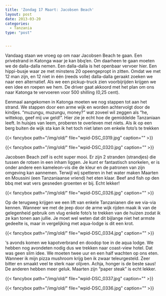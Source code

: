 ```yaml
---
title: 'Zondag 17 Maart: Jacobsen Beach'
layout: post
date: 2013-03-20
categories:
  - Tanzania
type: "post"


---
```

Vandaag staan we vroeg op om naar Jacobsen Beach te gaan. Een privéstrand in Katonga waar je kan bbq&#8217;en. Om daarheen te gaan moeten we de dalla-dalla nemen. Een dalla-dalla is het openbaar vervoer hier. Een hippi-busje waar ze met minstens 20 opeengepropt in zitten. Omdat we met 12 man zijn, en 12 niet in één (reeds volle) dalla-dalla geraakt zoeken we naar een alternatief. Als we een pickup-truck zien voorbijrijden krijgen we een idee en roepen we hem. De driver gaat akkoord met het plan om ons naar Katonga te vervoeren voor 500 shilling (0,25 cent).

Eenmaal aangekomen in Katonga moeten we nog stappen tot aan het strand. We stappen door een arme wijk en worden achtervolgt door de kindjes. &#8220;muzungu, muzungu, money?&#8221; wat zoveel wil zeggen als &#8220;he, wittekop, geef mij uw geld!&#8221;. Hier zie je echt hoe de gemiddelde Tanzaniaan leeft. In huisjes van leem, proberen te overleven met niets. Als ik op een berg buiten de wijk sta kan ik het toch niet laten om enkele foto&#8217;s te trekken

{{< fancybox path="/img/old/" file="wpid-DSC_0319.jpg"  caption="" >}} 

{{< fancybox path="/img/old/" file="wpid-DSC_0320.jpg"  caption="" >}} 

Jacobsen Beach zelf is echt super mooi. Er zijn 2 stranden (strandjes) die tussen de rotsen in een inham liggen. Je kunt er fantastisch snorkelen, er is onder andere een kameleon-vis die de kleur en de patronen van zijn omgeving kan aannemen. Terwijl wij spetteren in het water maken Maarten en Moussini (een Tanzaniaanse vriend) het eten klaar. Beef and fish op den bbq met wat vers gesneden groenten er bij. Echt lekker!
  
{{< fancybox path="/img/old/" file="wpid-DSC_0326.jpg"  caption="" >}} 

Op de terugweg krijgen we een lift van enkele Tanzanianen die we via-via kennen. Wanneer we met de jeep door de arme wijk rijden maak ik van de gelegenheid gebruik om vlug enkele foto&#8217;s te trekken van de huizen zodat ik ze kan tonen aan jullie. Je moet wel weten dat dit bijlange niet het armste gedeelte is, maar in vergelijking met aqua-lodge is dit een krot.

{{< fancybox path="/img/old/" file="wpid-DSC_0334.jpg"  caption="" >}} 

&#8216;s avonds komen we kapotverbrand en doodop toe in de aqua lodge. We hebben nog avondeten nodig dus we trekken naar coast-view hotel. Dat was geen slim idee. We moeten twee uur en een half wachten op ons eten. Wanneer ik mijn pizza mushroom krijg ben ik zwaar teleurgesteld. Zeer bitter en smaakt veel te sterk naar olijven. Achja, honger is de beste saus! De anderen hebben meer geluk. Maarten zijn &#8220;paper steak&#8221; is echt lekker.
  
{{< fancybox path="/img/old/" file="wpid-DSC_0337.jpg"  caption="" >}} 

{{< fancybox path="/img/old/" file="wpid-DSC_0336.jpg"  caption="" >}}

